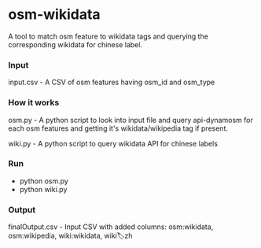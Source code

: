 # osm-wikidata
A tool to match osm feature to wikidata tags and querying the corresponding wikidata for chinese label.

### Input 
input.csv - A CSV of osm features having osm_id and osm_type

### How it works

osm.py - A python script to look into input file and query api-dynamosm for each osm features and getting it's wikidata/wikipedia tag if present.

wiki.py - A python script to query wikidata API for chinese labels

### Run
- python osm.py
- python wiki.py

### Output

finalOutput.csv - Input CSV with added columns: osm:wikidata, osm:wikipedia, wiki:wikidata, wiki:label:zh
